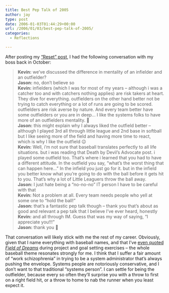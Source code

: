 ```yaml
---
title: Best Pep Talk of 2005
author: jay
type: post
date: 2006-01-03T01:44:29+00:00
url: /2006/01/03/best-pep-talk-of-2005/
categories:
  - Reflections

---
```

After posting my [“Reset” post][1], I had the following conversation with my boss back in October:

> **Kevin:** we’ve discussed the difference in mentality of an infielder and an outfielder?  
> **Jason:** no, don’t believe so  
> **Kevin:** infielders (which I was for most of my years – although i was a catcher too and with catchers nothing applies) are risk takers at heart. They dive for everything. outfielders on the other hand better not be trying to catch everything or a lot of runs are going to be scored. outfielders are risk averse by nature. And every team better have some outfielders or you are in deep… I like the systems folks to have more of an outfielders mentality. 🙂  
> **Jason:** this might explain why I always liked the outfield better &#8211; although I played 3rd all through little league and 2nd base in softball but I like seeing more of the field and having more time to react, which is why I like the outfield 😉  
> **Kevin:** Well, i’m not sure that baseball translates perfectly to all life situations. but i was reading that Death by Devil’s Advocate post. i played some outfield too. That’s where i learned that you had to have a different attitude. In the outfield you say, “what’s the worst thing that can happen here…” In the infield you just go for it. but in the infield you better know what you’re going to do with the ball before it gets hit to you. That’s why a lot of Little Leaguers throw the ball away.  
> **Jason:** I just hate being a “no-no-no” IT person I have to be careful with that  
> **Kevin:** Not a problem at all. Every team needs people who yell at some one to “hold the ball!”  
> **Jason:** that’s a fantastic pep talk though &#8211; thank you that’s about as good and relevant a pep talk that I believe I’ve ever heard, honestly  
> **Kevin:** and all through IM. Guess that was my way of saying, “I appreciate you!!!”  
> **Jason:** thank you 🙂

That conversation will likely stick with me the rest of my career. Obviously, given that I name everything with baseball names, and that I’ve [even quoted _Field of Dreams_][2] during project and goal setting exercises &#8211; the whole baseball theme resonates strongly for me. I think that I suffer a fair amount of “work schizophrenia” in trying to be a system administrator that’s always pushing the envelope. Systems people are notoriously conservative, and I don’t want to that traditional “systems person”. I can settle for being the outfielder, because every so often they’ll surprise you with a throw to first on a right field hit, or a throw to home to nab the runner when you least expect it.

 [1]: https://rambleon.org/2005/10/11/reset/
 [2]: https://rambleon.org/2005/03/28/updates-2/